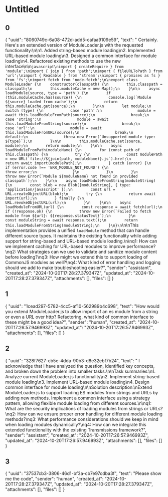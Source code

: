 # Untitled

## 0

{
  "uuid": "8060749c-6a08-472d-add5-cafaa9109e59",
  "text": " Certainly. Here's an extended version of ModuleLoader.js with the requested functionality:\n\n1. Added string-based module loading\n2. Implemented URL-based module loading\n3. Designed a common interface for module loading\n4. Refactored existing methods to use the new interface\n\n```javascript\nimport { createRequire } from 'module';\nimport { join } from 'path';\nimport { fileURLToPath } from 'url';\nimport { Readable } from 'stream';\nimport { promises as fs } from 'fs';\nimport fetch from 'node-fetch';\n\nexport class ModuleLoader {\n    constructor(classpath) {\n        this.classpath = classpath;\n        this.moduleCache = new Map();\n    }\n\n    async loadModule(source, type = 'path') {\n        if (this.moduleCache.has(source)) {\n            console.log(`Module ${source} loaded from cache`);\n            return this.moduleCache.get(source);\n        }\n\n        let module;\n        switch (type) {\n            case 'path':\n                module = await this.loadModuleFromPath(source);\n                break;\n            case 'string':\n                module = await this.loadModuleFromString(source);\n                break;\n            case 'url':\n                module = await this.loadModuleFromURL(source);\n                break;\n            default:\n                throw new Error(`Unsupported module type: ${type}`);\n        }\n\n        this.moduleCache.set(source, module);\n        return module;\n    }\n\n    async loadModuleFromPath(moduleName) {\n        for (const path of this.classpath) {\n            try {\n                const modulePath = new URL(`file://${join(path, moduleName)}.js`).href;\n                return await import(modulePath);\n            } catch (error) {\n                if (error.code !== 'ERR_MODULE_NOT_FOUND') {\n                    throw error;\n                }\n            }\n        }\n        throw new Error(`Module ${moduleName} not found in provided classpath`);\n    }\n\n    async loadModuleFromString(moduleString) {\n        const blob = new Blob([moduleString], { type: 'application/javascript' });\n        const url = URL.createObjectURL(blob);\n        try {\n            return await import(url);\n        } finally {\n            URL.revokeObjectURL(url);\n        }\n    }\n\n    async loadModuleFromURL(url) {\n        const response = await fetch(url);\n        if (!response.ok) {\n            throw new Error(`Failed to fetch module from ${url}: ${response.statusText}`);\n        }\n        const moduleString = await response.text();\n        return this.loadModuleFromString(moduleString);\n    }\n}\n```\n\nThis implementation provides a unified `loadModule` method that can handle different source types. It maintains the existing functionality while adding support for string-based and URL-based module loading.\n\nq1: How can we implement caching for URL-based modules to improve performance?\nq2: What strategies can we use to validate and sanitize module content before loading?\nq3: How might we extend this to support loading of CommonJS modules as well?\nq4: What kind of error handling and logging should we add to make troubleshooting easier?",
  "sender": "assistant",
  "created_at": "2024-10-20T17:28:27.379347Z",
  "updated_at": "2024-10-20T17:28:27.379347Z",
  "attachments": [],
  "files": []
}

## 1

{
  "uuid": "1cead297-5782-4cc5-af10-562989b4c698",
  "text": "How would you extend ModuleLoader.js to allow import of an es module from a string or even a URL over http? Refactoring, what kind of common interface to these might be a good idea?",
  "sender": "human",
  "created_at": "2024-10-20T17:26:57.946993Z",
  "updated_at": "2024-10-20T17:26:57.946993Z",
  "attachments": [],
  "files": []
}

## 2

{
  "uuid": "328f7627-cb5e-4dda-90b3-d8e32ebf7b24",
  "text": " I acknowledge that I have analyzed the question, identified key concepts, and broken down the problem into smaller tasks.\n\nTask summaries:\n1. Analyze current ModuleLoader.js functionality\n2. Implement string-based module loading\n3. Implement URL-based module loading\n4. Design common interface for module loading\n\nSolution description:\nExtend ModuleLoader.js to support loading ES modules from strings and URLs by adding new methods. Implement a common interface using a strategy pattern, allowing flexible module loading from different sources.\n\nq1: What are the security implications of loading modules from strings or URLs?\nq2: How can we ensure proper error handling for different module loading methods?\nq3: What performance considerations should we keep in mind when loading modules dynamically?\nq4: How can we integrate this extended functionality with the existing Transmissions framework?",
  "sender": "assistant",
  "created_at": "2024-10-20T17:26:57.946993Z",
  "updated_at": "2024-10-20T17:26:57.946993Z",
  "attachments": [],
  "files": []
}

## 3

{
  "uuid": "37537cb3-3806-46d1-bf3a-cb7e97cdba3f",
  "text": "Please show me the code",
  "sender": "human",
  "created_at": "2024-10-20T17:28:27.379347Z",
  "updated_at": "2024-10-20T17:28:27.379347Z",
  "attachments": [],
  "files": []
}
